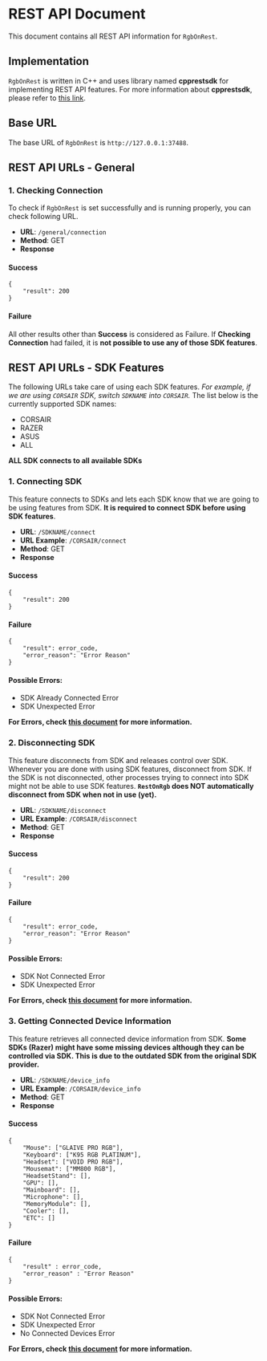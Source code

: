 # REST API Document
This document contains all REST API information for `RgbOnRest`.

## Implementation
`RgbOnRest` is written in C++ and uses library named  **cpprestsdk** for implementing REST API features. For more information about **cpprestsdk**, please refer to [this link](https://github.com/microsoft/cpprestsdk). 

## Base URL
The base URL of `RgbOnRest` is `http://127.0.0.1:37488`.

## REST API URLs - General
### 1. Checking Connection
To check if `RgbOnRest` is set successfully and is running properly, you can check following URL.
- **URL**: `/general/connection`
- **Method**: GET
- **Response**

#### Success
```
{
	"result": 200
}
```
#### Failure
All other results other than **Success** is considered as Failure. If **Checking Connection** had failed, it is **not possible to use any of those SDK features**.

## REST API URLs - SDK Features
The following URLs take care of using each SDK features. *For example, if we are using `CORSAIR` SDK, switch `SDKNAME` into `CORSAIR`.* The list below is the currently supported SDK names:
- CORSAIR
- RAZER
- ASUS
- ALL

**ALL SDK connects to all available SDKs**

### 1. Connecting SDK
This feature connects to SDKs and lets each SDK know that we are going to be using features from SDK. **It is required to connect SDK before using SDK features**. 

- **URL**: `/SDKNAME/connect`
- **URL Example**: `/CORSAIR/connect`
- **Method**: GET
- **Response**

#### Success
```
{
	"result": 200
}
```
#### Failure
```
{
	"result": error_code,
	"error_reason": "Error Reason"
}
```
#### Possible Errors:
- SDK Already Connected Error
- SDK Unexpected Error

**For Errors, check [this document](https://github.com/gooday2die/RgbOnRest/blob/main/GitHub/Errors.md) for more information.**

### 2. Disconnecting SDK
This feature disconnects from SDK and releases control over SDK. Whenever you are done with using SDK features, disconnect from SDK.  If the SDK is not disconnected, other processes trying to connect into SDK might not be able to use SDK features. **`RestOnRgb` does NOT automatically disconnect from SDK when not in use (yet).**

- **URL**: `/SDKNAME/disconnect`
- **URL Example**: `/CORSAIR/disconnect`
- **Method**: GET
- **Response**

#### Success
```
{
	"result": 200
}
```
#### Failure
```
{
	"result": error_code,
	"error_reason": "Error Reason"
}
```
#### Possible Errors:
- SDK Not Connected Error
- SDK Unexpected Error

**For Errors, check [this document](https://github.com/gooday2die/RgbOnRest/blob/main/GitHub/Errors.md) for more information.**

### 3. Getting Connected Device Information
This feature retrieves all connected device information from SDK. **Some SDKs (Razer) might have some missing devices although they can be controlled via SDK. This is due to the outdated SDK from the original SDK provider.**

- **URL**: `/SDKNAME/device_info`
- **URL Example**: `/CORSAIR/device_info`
- **Method**: GET
- **Response**

#### Success
```
{
	"Mouse": ["GLAIVE PRO RGB"],
	"Keyboard": ["K95 RGB PLATINUM"],
	"Headset": ["VOID PRO RGB"],
	"Mousemat": ["MM800 RGB"],
	"HeadsetStand": [],
	"GPU": [],
	"Mainboard": [],
	"Microphone": [],
	"MemoryModule": [],
	"Cooler": [],
	"ETC": []
}
```
#### Failure
```
{
	"result" : error_code,
	"error_reason" : "Error Reason"
}
```
#### Possible Errors:
- SDK Not Connected Error
- SDK Unexpected Error
- No Connected Devices Error

**For Errors, check [this document](https://github.com/gooday2die/RgbOnRest/blob/main/GitHub/Errors.md) for more information.**
